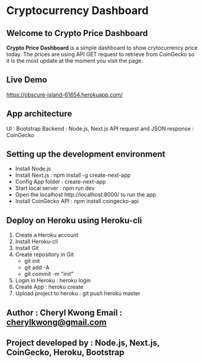 # Cryptocurrency Dashboard

## Welcome to Crypto Price Dashboard

**Crypto Price Dashboard** is a simple dashboard to show crytocurrency price today. The prices are using API GET request to retrieve from CoinGecko so it is the most update at the moment you visit the page.

## Live Demo

https://obscure-island-61654.herokuapp.com/

## App architecture

UI : Bootstrap
Backend : Node.js, Next.js
API request and JSON response : CoinGecko

## Setting up the development environment

-  Install Node.js
-  Install Next.js : npm install -g create-next-app
-  Config App folder : create-next-app <foldername>
-  Start local server : npm run dev
-  Open the localhost http://localhost:8000/ to run the app
-  Install CoinGecko API : npm install coingecko-api

## Deploy on Heroku using Heroku-cli

1. Create a Heroku account
2. Install Heroku-cli
3. Install Git
4. Create repository in Git
    - git init
    - git add -A
    - git commit -m "init"
5. Login in Heroku : heroku login
6. Create App : heroku create
7. Upload project to heroku : git push heroku master

## Author : Cheryl Kwong  Email : cherylkwong@gmail.com
## Project developed by : Node.js, Next.js, CoinGecko, Heroku, Bootstrap
